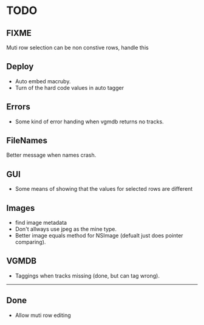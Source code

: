 TODO
====

FIXME
-----
Muti row selection can be non constive rows, handle this

Deploy
-------
* Auto embed macruby.
* Turn of the hard code values in auto tagger

Errors
------
* Some kind of error handing when vgmdb returns no tracks.

FileNames
---------
Better message when names crash.

GUI
---
* Some means of showing that the values for selected rows are different

Images
-------
* find image metadata
* Don't allways use jpeg as the mine type.
* Better image equals method for NSImage (defualt just does pointer comparing).

VGMDB
-----
* Taggings when tracks missing (done, but can tag wrong).

----
Done
----
* Allow muti row editing